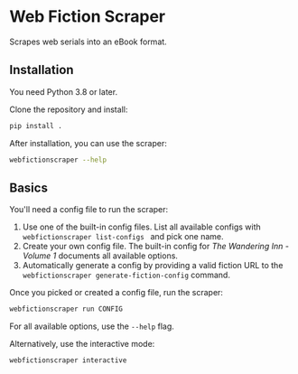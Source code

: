 # Web Fiction Scraper

Scrapes web serials into an eBook format.

## Installation

You need Python 3.8 or later.

Clone the repository and install:

```bash
pip install .
```

After installation, you can use the scraper:

```bash
webfictionscraper --help
```

## Basics

You'll need a config file to run the scraper:

1) Use one of the built-in config files. List all available configs with ```webfictionscraper list-configs ``` and pick one name.
2) Create your own config file. The built-in config for _The Wandering Inn - Volume 1_ documents all available options.
3) Automatically generate a config by providing a valid fiction URL to the ```webfictionscraper generate-fiction-config``` command.

Once you picked or created a config file, run the scraper:

```bash
webfictionscraper run CONFIG
```

For all available options, use the ```--help``` flag.

Alternatively, use the interactive mode:

```bash
webfictionscraper interactive
```
